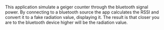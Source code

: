 
This application simulate a geiger counter through the bluetooth signal power. By connecting to a bluetooth source the app calculates the RSSI and convert it to a fake radiation value, displaying it. The result is that closer you are to the bluetooth device higher will be the radiation value.
